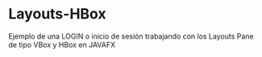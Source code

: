 # Layouts-HBox
Ejemplo de una LOGIN o inicio de sesión trabajando con los Layouts Pane de tipo VBox y HBox en JAVAFX
